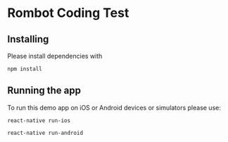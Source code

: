 # Rombot Coding Test

## Installing

Please install dependencies with

```
npm install
```



## Running the app

To run this demo app on iOS or Android devices or simulators please use:

```
react-native run-ios
```

```
react-native run-android
```